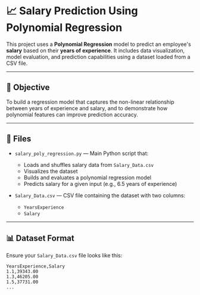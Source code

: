 # 📈 Salary Prediction Using Polynomial Regression

This project uses a **Polynomial Regression** model to predict an employee's **salary** based on their **years of experience**. It includes data visualization, model evaluation, and prediction capabilities using a dataset loaded from a CSV file.

---

## 🧠 Objective

To build a regression model that captures the non-linear relationship between years of experience and salary, and to demonstrate how polynomial features can improve prediction accuracy.

---

## 📂 Files

- `salary_poly_regression.py` — Main Python script that:
  - Loads and shuffles salary data from `Salary_Data.csv`
  - Visualizes the dataset
  - Builds and evaluates a polynomial regression model
  - Predicts salary for a given input (e.g., 6.5 years of experience)

- `Salary_Data.csv` — CSV file containing the dataset with two columns:
  - `YearsExperience`
  - `Salary`

---

## 📊 Dataset Format

Ensure your `Salary_Data.csv` file looks like this:

```csv
YearsExperience,Salary
1.1,39343.00
1.3,46205.00
1.5,37731.00
...
